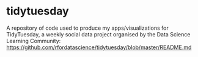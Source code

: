 # tidytuesday
A repository of code used to produce my apps/visualizations for TidyTuesday, a weekly social data project organised by the Data Science Learning Community: https://github.com/rfordatascience/tidytuesday/blob/master/README.md

